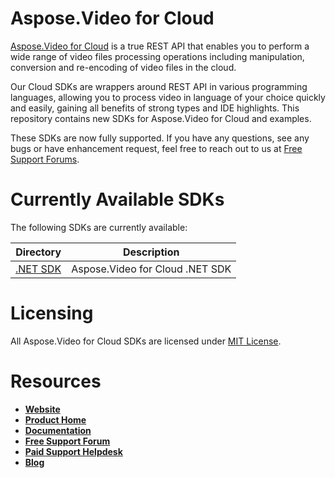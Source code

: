 # Aspose.Video for Cloud
[Aspose.Video for Cloud](https://products.aspose.cloud/Video/cloud) is a true REST API that enables you to perform a wide range of video files processing operations including manipulation, conversion and re-encoding of video files in the cloud.

Our Cloud SDKs are wrappers around REST API in various programming languages, allowing you to process video in language of your choice quickly and easily, gaining all benefits of strong types and IDE highlights. This repository contains new SDKs for Aspose.Video for Cloud and examples.

These SDKs are now fully supported. If you have any questions, see any bugs or have enhancement request, feel free to reach out to us at [Free Support Forums](https://forum.aspose.cloud/c/Video).

# Currently Available SDKs

The following SDKs are currently available:

Directory | Description
--------- | -----------
[.NET SDK](https://github.com/aspose-video-cloud/aspose-video-cloud-dotnet) | Aspose.Video for Cloud .NET SDK

# Licensing
All Aspose.Video for Cloud SDKs are licensed under [MIT License](LICENSE).

# Resources
+ [**Website**](https://www.aspose.cloud)
+ [**Product Home**](https://products.aspose.cloud/Video/cloud)
+ [**Documentation**](https://docs.aspose.cloud/display/Videocloud/Home)
+ [**Free Support Forum**](https://forum.aspose.cloud/c/Video)
+ [**Paid Support Helpdesk**](https://helpdesk.aspose.cloud/)
+ [**Blog**](https://blog.aspose.cloud/category/aspose-products/aspose-Video-product-family/)
